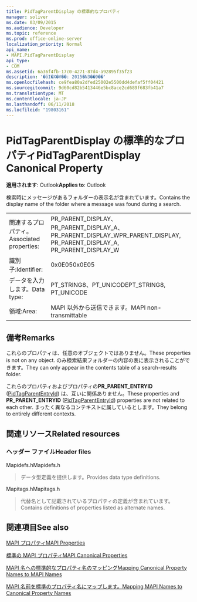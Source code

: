 ```yaml
---
title: PidTagParentDisplay の標準的なプロパティ
manager: soliver
ms.date: 03/09/2015
ms.audience: Developer
ms.topic: reference
ms.prod: office-online-server
localization_priority: Normal
api_name:
- MAPI.PidTagParentDisplay
api_type:
- COM
ms.assetid: 6a36f4fb-17c0-4271-87d4-a92895f35f23
description: '�ŏI�X�V��: 2015�N3��9��'
ms.openlocfilehash: ce9fea80a2dfed25002e5500dd4defaf5ff04421
ms.sourcegitcommit: 9d60cd82b5413446e5bc8ace2cd689f683fb41a7
ms.translationtype: MT
ms.contentlocale: ja-JP
ms.lasthandoff: 06/11/2018
ms.locfileid: "19803161"
---
```

# <a name="pidtagparentdisplay-canonical-property"></a><span data-ttu-id="35a4c-103">PidTagParentDisplay の標準的なプロパティ</span><span class="sxs-lookup"><span data-stu-id="35a4c-103">PidTagParentDisplay Canonical Property</span></span>

  
  
<span data-ttu-id="35a4c-104">**適用されます**: Outlook</span><span class="sxs-lookup"><span data-stu-id="35a4c-104">**Applies to**: Outlook</span></span> 
  
<span data-ttu-id="35a4c-105">検索時にメッセージがあるフォルダーの表示名が含まれています。</span><span class="sxs-lookup"><span data-stu-id="35a4c-105">Contains the display name of the folder where a message was found during a search.</span></span>
  
|||
|:-----|:-----|
|<span data-ttu-id="35a4c-106">関連するプロパティ。</span><span class="sxs-lookup"><span data-stu-id="35a4c-106">Associated properties:</span></span>  <br/> |<span data-ttu-id="35a4c-107">PR_PARENT_DISPLAY、PR_PARENT_DISPLAY_A、PR_PARENT_DISPLAY_W</span><span class="sxs-lookup"><span data-stu-id="35a4c-107">PR_PARENT_DISPLAY, PR_PARENT_DISPLAY_A, PR_PARENT_DISPLAY_W</span></span>  <br/> |
|<span data-ttu-id="35a4c-108">識別子:</span><span class="sxs-lookup"><span data-stu-id="35a4c-108">Identifier:</span></span>  <br/> |<span data-ttu-id="35a4c-109">0x0E05</span><span class="sxs-lookup"><span data-stu-id="35a4c-109">0x0E05</span></span>  <br/> |
|<span data-ttu-id="35a4c-110">データを入力します。</span><span class="sxs-lookup"><span data-stu-id="35a4c-110">Data type:</span></span>  <br/> |<span data-ttu-id="35a4c-111">PT_STRING8、PT_UNICODE</span><span class="sxs-lookup"><span data-stu-id="35a4c-111">PT_STRING8, PT_UNICODE</span></span>  <br/> |
|<span data-ttu-id="35a4c-112">領域:</span><span class="sxs-lookup"><span data-stu-id="35a4c-112">Area:</span></span>  <br/> |<span data-ttu-id="35a4c-113">MAPI 以外から送信できます。</span><span class="sxs-lookup"><span data-stu-id="35a4c-113">MAPI non-transmittable</span></span>  <br/> |
   
## <a name="remarks"></a><span data-ttu-id="35a4c-114">備考</span><span class="sxs-lookup"><span data-stu-id="35a4c-114">Remarks</span></span>

<span data-ttu-id="35a4c-115">これらのプロパティは、任意のオブジェクトではありません。</span><span class="sxs-lookup"><span data-stu-id="35a4c-115">These properties is not on any object.</span></span> <span data-ttu-id="35a4c-116">のみ検索結果フォルダーの内容の表に表示されることができます。</span><span class="sxs-lookup"><span data-stu-id="35a4c-116">They can only appear in the contents table of a search-results folder.</span></span>
  
<span data-ttu-id="35a4c-117">これらのプロパティおよびプロパティの**PR_PARENT_ENTRYID** ([PidTagParentEntryId](pidtagparententryid-canonical-property.md)) は、互いに関係ありません。</span><span class="sxs-lookup"><span data-stu-id="35a4c-117">These properties and **PR_PARENT_ENTRYID** ([PidTagParentEntryId](pidtagparententryid-canonical-property.md)) properties are not related to each other.</span></span> <span data-ttu-id="35a4c-118">まったく異なるコンテキストに属しているとします。</span><span class="sxs-lookup"><span data-stu-id="35a4c-118">They belong to entirely different contexts.</span></span>
  
## <a name="related-resources"></a><span data-ttu-id="35a4c-119">関連リソース</span><span class="sxs-lookup"><span data-stu-id="35a4c-119">Related resources</span></span>

### <a name="header-files"></a><span data-ttu-id="35a4c-120">ヘッダー ファイル</span><span class="sxs-lookup"><span data-stu-id="35a4c-120">Header files</span></span>

<span data-ttu-id="35a4c-121">Mapidefs.h</span><span class="sxs-lookup"><span data-stu-id="35a4c-121">Mapidefs.h</span></span>
  
> <span data-ttu-id="35a4c-122">データ型定義を提供します。</span><span class="sxs-lookup"><span data-stu-id="35a4c-122">Provides data type definitions.</span></span>
    
<span data-ttu-id="35a4c-123">Mapitags.h</span><span class="sxs-lookup"><span data-stu-id="35a4c-123">Mapitags.h</span></span>
  
> <span data-ttu-id="35a4c-124">代替名として記載されているプロパティの定義が含まれています。</span><span class="sxs-lookup"><span data-stu-id="35a4c-124">Contains definitions of properties listed as alternate names.</span></span>
    
## <a name="see-also"></a><span data-ttu-id="35a4c-125">関連項目</span><span class="sxs-lookup"><span data-stu-id="35a4c-125">See also</span></span>



[<span data-ttu-id="35a4c-126">MAPI プロパティ</span><span class="sxs-lookup"><span data-stu-id="35a4c-126">MAPI Properties</span></span>](mapi-properties.md)
  
[<span data-ttu-id="35a4c-127">標準の MAPI プロパティ</span><span class="sxs-lookup"><span data-stu-id="35a4c-127">MAPI Canonical Properties</span></span>](mapi-canonical-properties.md)
  
[<span data-ttu-id="35a4c-128">MAPI 名への標準的なプロパティ名のマッピング</span><span class="sxs-lookup"><span data-stu-id="35a4c-128">Mapping Canonical Property Names to MAPI Names</span></span>](mapping-canonical-property-names-to-mapi-names.md)
  
[<span data-ttu-id="35a4c-129">MAPI 名前を標準のプロパティ名にマップします。</span><span class="sxs-lookup"><span data-stu-id="35a4c-129">Mapping MAPI Names to Canonical Property Names</span></span>](mapping-mapi-names-to-canonical-property-names.md)

